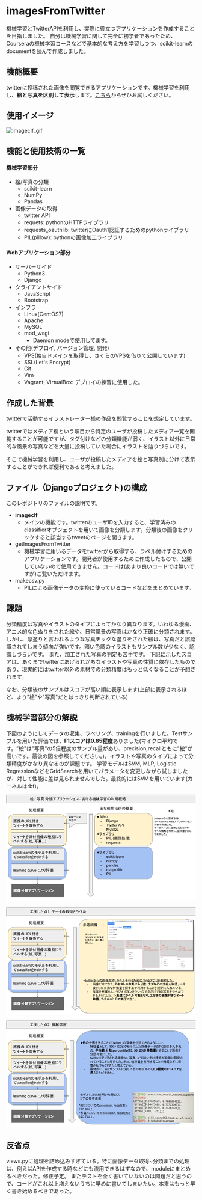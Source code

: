 # imagesFromTwitter
機械学習とTwitterAPIを利用し、実際に役立つアプリケーションを作成することを目指しました。
自分は機械学習に関して完全に初学者であったため、Courseraの機械学習コースなどで基本的な考え方を学習しつつ、scikit-learnのdocumentを読んで作成しました。

## 機能概要
twitterに投稿された画像を閲覧できるアプリケーションです。機械学習を利用し、**絵と写真を区別して表示**します。[こちら](https://www.qtatsu.com)からぜひお試しください。

## 使用イメージ
![imageclf_gif](https://github.com/Kyutatsu/imagesFromTwitter/blob/staticfiles/imageclf4.gif)

## 機能と使用技術の一覧
#### 機械学習部分
- 絵/写真の分類
  - scikit-learn
  - NumPy
  - Pandas
- 画像データの取得
  - twitter API
  - requets: pythonのHTTPライブラリ
  - requests_oauthlib: twitterにOauth1認証するためのpythonライブラリ
  - PIL(pillow): pythonの画像加工ライブラリ

#### Webアプリケーション部分
- サーバーサイド
  - Python3
  - Django
- クライアントサイド
  - JavaScript
  - Bootstrap
- インフラ
  - Linux(CentOS7)
  - Apache
  - MySQL
  - mod_wsgi
    - Daemon modeで使用してます。
- その他(デプロイ, バージョン管理, 開発)
  - VPS(独自ドメインを取得し、さくらのVPSを借りて公開しています)
  - SSL(Let's Encrypt)
  - Git
  - Vim
  - Vagrant, VirtualBox: デプロイの練習に使用した。


## 作成した背景
twitterで活動するイラストレーター様の作品を閲覧することを想定しています。

twitterではメディア欄という項目から特定のユーザが投稿したメディア一覧を閲覧することが可能ですが、タグ付けなどの分類機能が弱く、イラスト以外に日常的な風景の写真などを大量に投稿していた場合にイラストを辿りづらいです。

そこで機械学習を利用し、ユーザが投稿したメディアを絵と写真別に分けて表示することができれば便利であると考えました。


## ファイル（Djangoプロジェクト)の構成
このレポジトリのファイルの説明です。
- **imageclf**
  - メインの機能です。twitterのユーザIDを入力すると、学習済みのclassifierオブジェクトを用いて画像を分類します。分類後の画像をクリックすると該当するtweetのページを開きます。
- getImagesFromTwitter
  - 機械学習に用いるデータをtwitterから取得する、ラベル付けするためのアプリケーションです。開発者が使用するために作成したもので、公開していないので使用できません。コードは(あまり良いコードでは無いですが)ご覧いただけます。
- makecsv.py
  - PILによる画像データの変換に使っているコードなどをまとめています。


## 課題
分類精度は写真やイラストのタイプによってかなり異なります。いわゆる漫画、アニメ的な色ぬりをされた絵や、日常風景の写真はかなり正確に分類されます。しかし、厚塗りと言われるような写真チックな塗りをされた絵は、写真だと誤認識されてしまう傾向が強いです。暗い色調のイラストもサンプル数が少なく、認識しづらいです。
また、加工された写真の判定も苦手です。
下記に示したスコアは、あくまでtwitterにあげられがちなイラストや写真の性質に依存したものであり、現実的にはtwitter以外の素材での分類精度はもっと低くなることが予想されます。

なお、分類後のサンプルはスコアが高い順に表示します(上部に表示されるほど、より"絵"や"写真"だとはっきり判断されている)
## 機械学習部分の解説
下図のようにしてデータの収集、ラベリング、trainingを行いました。Testサンプルを用いた評価では、**F1スコアは0.85程度**ありました(マイクロ平均です。"絵"は"写真"の5倍程度のサンプル量があり、precision,recallともに"絵"が高いです。最後の図を参照してください。)。イラストや写真のタイプによって分類精度がかなり異なるのが課題です。
学習モデルはSVM, MLP, Logistic RegressionなどをGridSearchを用いてパラメータを変更しながら試しましたが、対して性能に差は見られませんでした。最終的にはSVMを用いています(カーネルはrbf)。

![image_a](https://github.com/Kyutatsu/imagesFromTwitter/blob/staticfiles/drawing_photo%20(2).jpg)

![image_b](https://github.com/Kyutatsu/imagesFromTwitter/blob/staticfiles/drawing_photo%20(1).jpg)

![image_c](https://github.com/Kyutatsu/imagesFromTwitter/blob/staticfiles/drawing_photo4.jpg)

## 反省点
views.pyに処理を詰め込みすぎている。特に画像データ取得~分類までの処理は、例えばAPIを作成する時などにも流用できるはずなので、moduleにまとめるべきだった。修正予定。
またテストを全く書いていないのは問題だと思うので、コードがこれ以上増えないうちに早めに書いてしまいたい。本来はもっと早く書き始めるべきであった。
